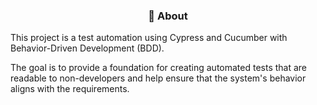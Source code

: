 <h3 align="center">💛 About </h3>

This project is a test automation using Cypress and Cucumber with Behavior-Driven Development (BDD).

The goal is to provide a foundation for creating automated tests that are readable to non-developers and help ensure that the system's behavior aligns with the requirements.
